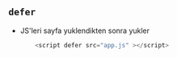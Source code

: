 ## `defer` 
- JS'leri sayfa yuklendikten sonra yukler

    ```js
        <script defer src="app.js" ></script>
    ``` 
